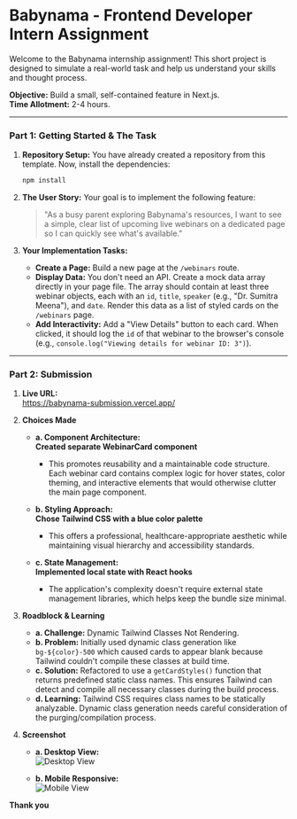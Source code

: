 # Babynama - Frontend Developer Intern Assignment

Welcome to the Babynama internship assignment! This short project is designed to simulate a real-world task and help us understand your skills and thought process.

**Objective:** Build a small, self-contained feature in Next.js.  
**Time Allotment:** 2-4 hours.

---

### **Part 1: Getting Started & The Task**

1.  **Repository Setup:** You have already created a repository from this template. Now, install the dependencies:
    ```bash
    npm install
    ```
2.  **The User Story:** Your goal is to implement the following feature:
    > "As a busy parent exploring Babynama's resources, I want to see a simple, clear list of upcoming live webinars on a dedicated page so I can quickly see what's available."

3.  **Your Implementation Tasks:**
    * **Create a Page:** Build a new page at the `/webinars` route.
    * **Display Data:** You don't need an API. Create a mock data array directly in your page file. The array should contain at least three webinar objects, each with an `id`, `title`, `speaker` (e.g., "Dr. Sumitra Meena"), and `date`. Render this data as a list of styled cards on the `/webinars` page.
    * **Add Interactivity:** Add a "View Details" button to each card. When clicked, it should log the `id` of that webinar to the browser's console (e.g., `console.log("Viewing details for webinar ID: 3")`).

---

### Part 2: Submission

1. **Live URL:**  
   https://babynama-submission.vercel.app/

2. **Choices Made**
   - **a. Component Architecture:**  
     **Created separate WebinarCard component**  
     - This promotes reusability and a maintainable code structure. Each webinar card contains complex logic for hover states, color theming, and interactive elements that would otherwise clutter the main page component.

   - **b. Styling Approach:**  
     **Chose Tailwind CSS with a blue color palette**  
     - This offers a professional, healthcare-appropriate aesthetic while maintaining visual hierarchy and accessibility standards.

   - **c. State Management:**  
     **Implemented local state with React hooks**  
     - The application's complexity doesn't require external state management libraries, which helps keep the bundle size minimal.

3. **Roadblock & Learning**
   - **a. Challenge:** Dynamic Tailwind Classes Not Rendering.
   - **b. Problem:** Initially used dynamic class generation like `bg-${color}-500` which caused cards to appear blank because Tailwind couldn't compile these classes at build time.
   - **c. Solution:** Refactored to use a `getCardStyles()` function that returns predefined static class names. This ensures Tailwind can detect and compile all necessary classes during the build process.
   - **d. Learning:** Tailwind CSS requires class names to be statically analyzable. Dynamic class generation needs careful consideration of the purging/compilation process.

4. **Screenshot**
   - **a. Desktop View:**  
     ![Desktop View](https://github.com/user-attachments/assets/ca844a9c-5c15-486f-ada4-6413bf5a1fff)

   - **b. Mobile Responsive:**  
     ![Mobile View](https://github.com/user-attachments/assets/a3741a58-0049-459d-b3bb-d20e4ab44314)

**Thank you**



